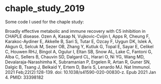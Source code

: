 # chaple_study_2019


Some code I used for the chaple study:

Broadly effective metabolic and immune recovery with C5 inhibition in CHAPLE disease.
Ozen A, Kasap N, Vujkovic-Cvijin I, Apps R, Cheung F, Karakoc-Aydiner E, Akkelle B, Sari S, Tutar E, Ozcay F, Uygun DK, Islek A, Akgun G, Selcuk M, Sezer OB, Zhang Y, Kutluk G, Topal E, Sayar E, Celikel C, Houwen RHJ, Bingol A, Ogulur I, Eltan SB, Snow AL, Lake C, Fantoni G, Alba C, Sellers B, Chauvin SD, Dalgard CL, Harari O, Ni YG, Wang MD, Devalaraja-Narashimha K, Subramanian P, Ergelen R, Artan R, Guner SN, Dalgic B, Tsang J, Belkaid Y, Ertem D, Baris S, Lenardo MJ.
Nat Immunol. 2021 Feb;22(2):128-139. doi: 10.1038/s41590-020-00830-z. Epub 2021 Jan 4.
PMID: 33398182 
